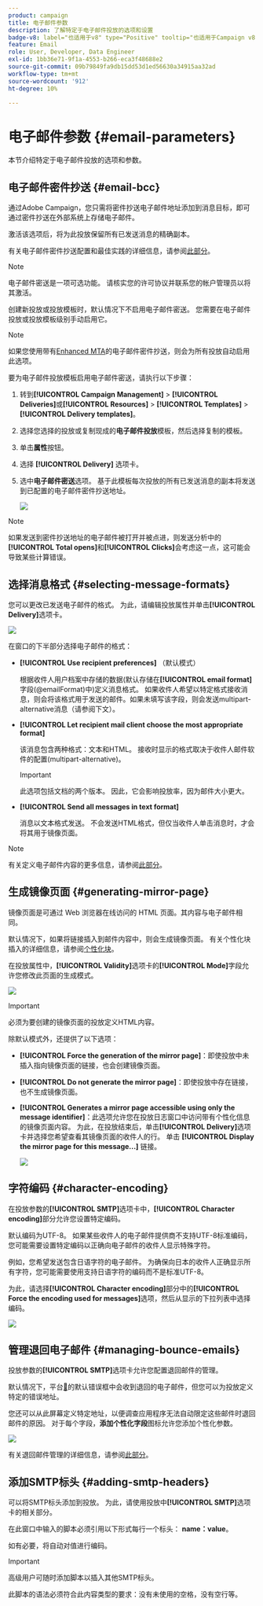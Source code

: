 ```yaml
---
product: campaign
title: 电子邮件参数
description: 了解特定于电子邮件投放的选项和设置
badge-v8: label="也适用于v8" type="Positive" tooltip="也适用于Campaign v8"
feature: Email
role: User, Developer, Data Engineer
exl-id: 1bb36e71-9f1a-4553-b266-eca3f48688e2
source-git-commit: 09b79849fa9db15dd53d1ed56630a34915aa32ad
workflow-type: tm+mt
source-wordcount: '912'
ht-degree: 10%

---
```


# 电子邮件参数 {#email-parameters}

本节介绍特定于电子邮件投放的选项和参数。

## 电子邮件密件抄送 {#email-bcc}

通过Adobe Campaign，您只需将密件抄送电子邮件地址添加到消息目标，即可通过密件抄送在外部系统上存储电子邮件。

激活该选项后，将为此投放保留所有已发送消息的精确副本。

有关电子邮件密件抄送配置和最佳实践的详细信息，请参阅[此部分](../../installation/using/email-archiving.md)。

>[!NOTE]
>
>电子邮件密送是一项可选功能。 请核实您的许可协议并联系您的帐户管理员以将其激活。

创建新投放或投放模板时，默认情况下不启用电子邮件密送。 您需要在电子邮件投放或投放模板级别手动启用它。

>[!NOTE]
>
>如果您使用带有[Enhanced MTA](sending-with-enhanced-mta.md)的电子邮件密件抄送，则会为所有投放自动启用此选项。

要为电子邮件投放模板启用电子邮件密送，请执行以下步骤：

1. 转到&#x200B;**[!UICONTROL Campaign Management]** > **[!UICONTROL Deliveries]**&#x200B;或&#x200B;**[!UICONTROL Resources]** > **[!UICONTROL Templates]** > **[!UICONTROL Delivery templates]**。
1. 选择您选择的投放或复制现成的&#x200B;**电子邮件投放**&#x200B;模板，然后选择复制的模板。
1. 单击&#x200B;**属性**&#x200B;按钮。
1. 选择 **[!UICONTROL Delivery]** 选项卡。
1. 选中&#x200B;**电子邮件密送**&#x200B;选项。 基于此模板每次投放的所有已发送消息的副本将发送到已配置的电子邮件密件抄送地址。

   ![](assets/s_ncs_user_wizard_archiving.png)

>[!NOTE]
>
>如果发送到密件抄送地址的电子邮件被打开并被点进，则发送分析中的&#x200B;**[!UICONTROL Total opens]**&#x200B;和&#x200B;**[!UICONTROL Clicks]**&#x200B;会考虑这一点，这可能会导致某些计算错误。

## 选择消息格式 {#selecting-message-formats}

您可以更改已发送电子邮件的格式。 为此，请编辑投放属性并单击&#x200B;**[!UICONTROL Delivery]**&#x200B;选项卡。

![](assets/s_ncs_user_wizard_email_param.png)

在窗口的下半部分选择电子邮件的格式：

* **[!UICONTROL Use recipient preferences]** （默认模式）

  根据收件人用户档案中存储的数据(默认存储在&#x200B;**[!UICONTROL email format]**&#x200B;字段(@emailFormat)中)定义消息格式。 如果收件人希望以特定格式接收消息，则会将该格式用于发送的邮件。如果未填写该字段，则会发送multipart-alternative消息（请参阅下文）。

* **[!UICONTROL Let recipient mail client choose the most appropriate format]**

  该消息包含两种格式：文本和HTML。 接收时显示的格式取决于收件人邮件软件的配置(multipart-alternative)。

  >[!IMPORTANT]
  >
  >此选项包括文档的两个版本。 因此，它会影响投放率，因为邮件大小更大。

* **[!UICONTROL Send all messages in text format]**

  消息以文本格式发送。 不会发送HTML格式，但仅当收件人单击消息时，才会将其用于镜像页面。

>[!NOTE]
>
>有关定义电子邮件内容的更多信息，请参阅[此部分](defining-the-email-content.md)。

## 生成镜像页面 {#generating-mirror-page}

镜像页面是可通过 Web 浏览器在线访问的 HTML 页面。其内容与电子邮件相同。

默认情况下，如果将链接插入到邮件内容中，则会生成镜像页面。 有关个性化块插入的详细信息，请参阅[个性化块](personalization-blocks.md)。

在投放属性中，**[!UICONTROL Validity]**&#x200B;选项卡的&#x200B;**[!UICONTROL Mode]**&#x200B;字段允许您修改此页面的生成模式。

![](assets/s_ncs_user_wizard_miror_page_mode.png)

>[!IMPORTANT]
>
>必须为要创建的镜像页面的投放定义HTML内容。

除默认模式外，还提供了以下选项：

* **[!UICONTROL Force the generation of the mirror page]**：即使投放中未插入指向镜像页面的链接，也会创建镜像页面。
* **[!UICONTROL Do not generate the mirror page]**：即使投放中存在链接，也不生成镜像页面。
* **[!UICONTROL Generates a mirror page accessible using only the message identifier]**：此选项允许您在投放日志窗口中访问带有个性化信息的镜像页面内容。 为此，在投放结束后，单击&#x200B;**[!UICONTROL Delivery]**&#x200B;选项卡并选择您希望查看其镜像页面的收件人的行。 单击 **[!UICONTROL Display the mirror page for this message...]** 链接。

  ![](assets/s_ncs_user_wizard_miror_page_link.png)

## 字符编码 {#character-encoding}

在投放参数的&#x200B;**[!UICONTROL SMTP]**&#x200B;选项卡中，**[!UICONTROL Character encoding]**&#x200B;部分允许您设置特定编码。

默认编码为UTF-8。 如果某些收件人的电子邮件提供商不支持UTF-8标准编码，您可能需要设置特定编码以正确向电子邮件的收件人显示特殊字符。

例如，您希望发送包含日语字符的电子邮件。 为确保向日本的收件人正确显示所有字符，您可能需要使用支持日语字符的编码而不是标准UTF-8。

为此，请选择&#x200B;**[!UICONTROL Character encoding]**&#x200B;部分中的&#x200B;**[!UICONTROL Force the encoding used for messages]**&#x200B;选项，然后从显示的下拉列表中选择编码。

![](assets/s_ncs_user_email_del_properties_smtp_tab_encoding.png)

## 管理退回电子邮件 {#managing-bounce-emails}

投放参数的&#x200B;**[!UICONTROL SMTP]**&#x200B;选项卡允许您配置退回邮件的管理。

默认情况下，平台[&#128279;](../../installation/using/deploying-an-instance.md#parameters-for-delivered-emails-parameters-for-delivered-emails)的默认错误框中会收到退回的电子邮件，但您可以为投放定义特定的错误地址。

您还可以从此屏幕定义特定地址，以便调查应用程序无法自动限定这些邮件时退回邮件的原因。 对于每个字段，**添加个性化字段**&#x200B;图标允许您添加个性化参数。

![](assets/s_ncs_user_email_del_properties_smtp_tab.png)

有关退回邮件管理的详细信息，请参阅[此部分](understanding-delivery-failures.md#bounce-mail-management)。

## 添加SMTP标头 {#adding-smtp-headers}

可以将SMTP标头添加到投放。 为此，请使用投放中&#x200B;**[!UICONTROL SMTP]**&#x200B;选项卡的相关部分。

在此窗口中输入的脚本必须引用以下形式每行一个标头： **name：value**。

如有必要，将自动对值进行编码。

>[!IMPORTANT]
>
>高级用户可随时添加脚本以插入其他SMTP标头。
>
>此脚本的语法必须符合此内容类型的要求：没有未使用的空格，没有空行等。
